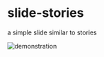 # slide-stories
a simple slide similar to stories

![demonstration](https://user-images.githubusercontent.com/58749370/91012165-0775e280-e5bc-11ea-942f-eab872330c51.png)
